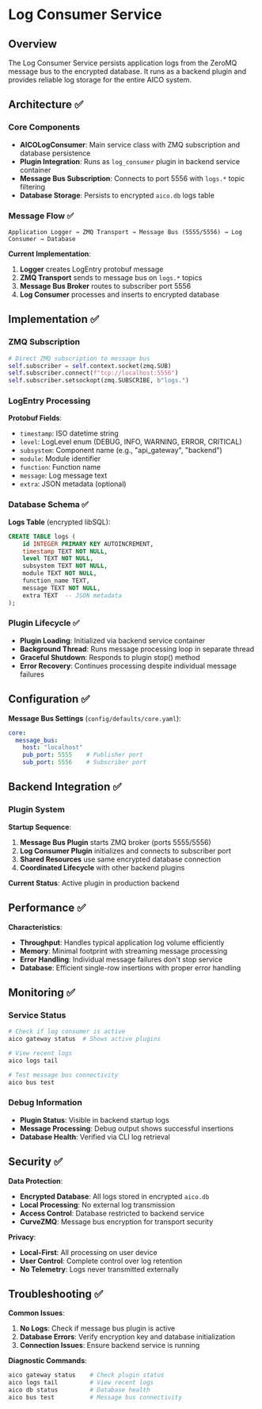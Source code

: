# Log Consumer Service

## Overview

The Log Consumer Service persists application logs from the ZeroMQ message bus to the encrypted database. It runs as a backend plugin and provides reliable log storage for the entire AICO system.

## Architecture ✅

### Core Components

- **AICOLogConsumer**: Main service class with ZMQ subscription and database persistence
- **Plugin Integration**: Runs as `log_consumer` plugin in backend service container
- **Message Bus Subscription**: Connects to port 5556 with `logs.*` topic filtering
- **Database Storage**: Persists to encrypted `aico.db` logs table

### Message Flow ✅

```
Application Logger → ZMQ Transport → Message Bus (5555/5556) → Log Consumer → Database
```

**Current Implementation**:
1. **Logger** creates LogEntry protobuf message
2. **ZMQ Transport** sends to message bus on `logs.*` topics
3. **Message Bus Broker** routes to subscriber port 5556
4. **Log Consumer** processes and inserts to encrypted database

## Implementation ✅

### ZMQ Subscription

```python
# Direct ZMQ subscription to message bus
self.subscriber = self.context.socket(zmq.SUB)
self.subscriber.connect(f"tcp://localhost:5556")
self.subscriber.setsockopt(zmq.SUBSCRIBE, b"logs.")
```

### LogEntry Processing

**Protobuf Fields**:
- `timestamp`: ISO datetime string
- `level`: LogLevel enum (DEBUG, INFO, WARNING, ERROR, CRITICAL)
- `subsystem`: Component name (e.g., "api_gateway", "backend")
- `module`: Module identifier
- `function`: Function name
- `message`: Log message text
- `extra`: JSON metadata (optional)

### Database Schema ✅

**Logs Table** (encrypted libSQL):
```sql
CREATE TABLE logs (
    id INTEGER PRIMARY KEY AUTOINCREMENT,
    timestamp TEXT NOT NULL,
    level TEXT NOT NULL,
    subsystem TEXT NOT NULL,
    module TEXT NOT NULL,
    function_name TEXT,
    message TEXT NOT NULL,
    extra TEXT  -- JSON metadata
);
```

### Plugin Lifecycle ✅

- **Plugin Loading**: Initialized via backend service container
- **Background Thread**: Runs message processing loop in separate thread
- **Graceful Shutdown**: Responds to plugin stop() method
- **Error Recovery**: Continues processing despite individual message failures

## Configuration ✅

**Message Bus Settings** (`config/defaults/core.yaml`):
```yaml
core:
  message_bus:
    host: "localhost"
    pub_port: 5555    # Publisher port
    sub_port: 5556    # Subscriber port
```

## Backend Integration ✅

### Plugin System

**Startup Sequence**:
1. **Message Bus Plugin** starts ZMQ broker (ports 5555/5556)
2. **Log Consumer Plugin** initializes and connects to subscriber port
3. **Shared Resources** use same encrypted database connection
4. **Coordinated Lifecycle** with other backend plugins

**Current Status**: Active plugin in production backend

## Performance ✅

**Characteristics**:
- **Throughput**: Handles typical application log volume efficiently
- **Memory**: Minimal footprint with streaming message processing
- **Error Handling**: Individual message failures don't stop service
- **Database**: Efficient single-row insertions with proper error handling

## Monitoring ✅

### Service Status
```bash
# Check if log consumer is active
aico gateway status  # Shows active plugins

# View recent logs
aico logs tail

# Test message bus connectivity
aico bus test
```

### Debug Information
- **Plugin Status**: Visible in backend startup logs
- **Message Processing**: Debug output shows successful insertions
- **Database Health**: Verified via CLI log retrieval

## Security ✅

**Data Protection**:
- **Encrypted Database**: All logs stored in encrypted `aico.db`
- **Local Processing**: No external log transmission
- **Access Control**: Database restricted to backend service
- **CurveZMQ**: Message bus encryption for transport security

**Privacy**:
- **Local-First**: All processing on user device
- **User Control**: Complete control over log retention
- **No Telemetry**: Logs never transmitted externally

## Troubleshooting ✅

**Common Issues**:
1. **No Logs**: Check if message bus plugin is active
2. **Database Errors**: Verify encryption key and database initialization
3. **Connection Issues**: Ensure backend service is running

**Diagnostic Commands**:
```bash
aico gateway status    # Check plugin status
aico logs tail         # View recent logs
aico db status         # Database health
aico bus test          # Message bus connectivity
```
